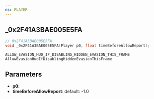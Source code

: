 ```yaml
---
ns: PLAYER
---
```

## _0x2F41A3BAE005E5FA

```c
// 0x2F41A3BAE005E5FA
void _0x2F41A3BAE005E5FA(Player p0, float timeBeforeAllowReport);
```

```
ALLOW_EVASION_HUD_IF_DISABLING_HIDDEN_EVASION_THIS_FRAME
AllowEvasionHudIfDisablingHiddenEvasionThisFrame
```

## Parameters
* **p0**: 
* **timeBeforeAllowReport**: default: -1.0

